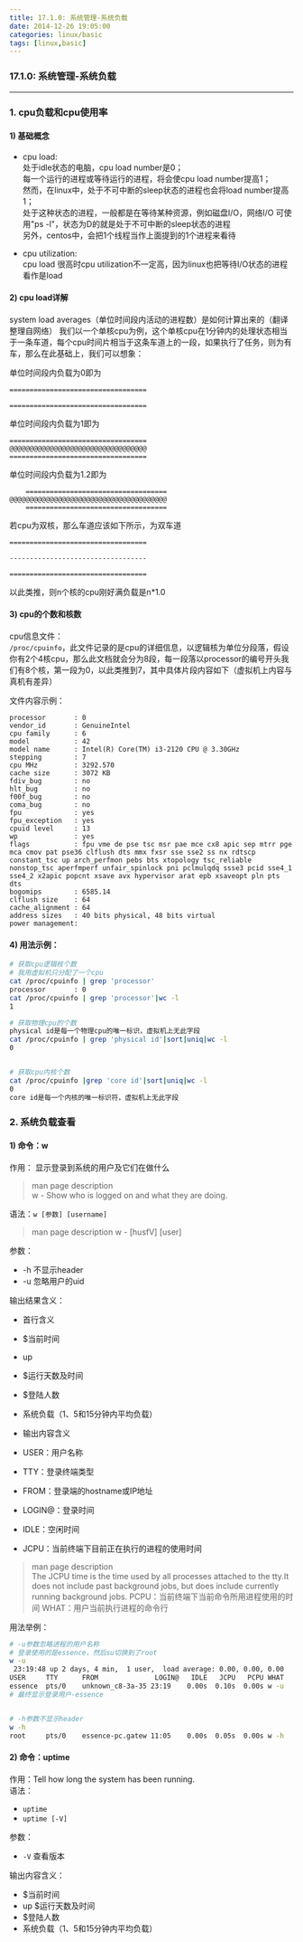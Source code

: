 ```yaml
---
title: 17.1.0: 系统管理-系统负载
date: 2014-12-26 19:05:00
categories: linux/basic
tags: [linux,basic]
---
```

### 17.1.0: 系统管理-系统负载

---

### 1. cpu负载和cpu使用率
#### 1) 基础概念
- cpu load:  
处于idle状态的电脑，cpu load number是0；  
每一个运行的进程或等待运行的进程，将会使cpu load number提高1；  
然而，在linux中，处于不可中断的sleep状态的进程也会将load number提高1；  
处于这种状态的进程，一般都是在等待某种资源，例如磁盘I/O，网络I/O
可使用"ps -l"，状态为D的就是处于不可中断的sleep状态的进程  
另外，centos中，会把1个线程当作上面提到的1个进程来看待

- cpu utilization:  
cpu load 很高时cpu utilization不一定高，因为linux也把等待I/O状态的进程看作是load

#### 2) cpu load详解
system load averages（单位时间段内活动的进程数）是如何计算出来的（翻译整理自网络）
我们以一个单核cpu为例，这个单核cpu在1分钟内的处理状态相当于一条车道，每个cpu时间片相当于这条车道上的一段，如果执行了任务，则为有车，那么在此基础上，我们可以想象：  

单位时间段内负载为0即为
```
==================================

==================================
```
单位时间段内负载为1即为
```
==================================
@@@@@@@@@@@@@@@@@@@@@@@@@@@@@@@@@@
==================================
```
单位时间段内负载为1.2即为
```
    ===================================
@@@@@@@@@@@@@@@@@@@@@@@@@@@@@@@@@@@@@@@
    ===================================
```
若cpu为双核，那么车道应该如下所示，为双车道
```
==================================

----------------------------------

==================================
```
以此类推，则n个核的cpu刚好满负载是n*1.0

#### 3) cpu的个数和核数
cpu信息文件：  
`/proc/cpuinfo`，此文件记录的是cpu的详细信息，以逻辑核为单位分段落，假设你有2个4核cpu，那么此文档就会分为8段，每一段落以processor的编号开头我们有8个核，第一段为0，以此类推到7，其中具体片段内容如下（虚拟机上内容与真机有差异）

文件内容示例：
```
processor       : 0
vendor_id       : GenuineIntel
cpu family      : 6
model           : 42
model name      : Intel(R) Core(TM) i3-2120 CPU @ 3.30GHz
stepping        : 7
cpu MHz         : 3292.570
cache size      : 3072 KB
fdiv_bug        : no
hlt_bug         : no
f00f_bug        : no
coma_bug        : no
fpu             : yes
fpu_exception   : yes
cpuid level     : 13
wp              : yes
flags           : fpu vme de pse tsc msr pae mce cx8 apic sep mtrr pge mca cmov pat pse36 clflush dts mmx fxsr sse sse2 ss nx rdtscp constant_tsc up arch_perfmon pebs bts xtopology tsc_reliable nonstop_tsc aperfmperf unfair_spinlock pni pclmulqdq ssse3 pcid sse4_1 sse4_2 x2apic popcnt xsave avx hypervisor arat epb xsaveopt pln pts dts
bogomips        : 6585.14
clflush size    : 64
cache_alignment : 64
address sizes   : 40 bits physical, 48 bits virtual
power management:
```

#### 4) 用法示例：
``` bash
# 获取cpu逻辑核个数
# 我用虚拟机只分配了一个cpu
cat /proc/cpuinfo | grep 'processor'     
processor       : 0
cat /proc/cpuinfo | grep 'processor'|wc -l
1

# 获取物理cpu的个数
physical id是每一个物理cpu的唯一标识，虚拟机上无此字段
cat /proc/cpuinfo | grep 'physical id'|sort|uniq|wc -l
0


# 获取cpu内核个数
cat /proc/cpuinfo |grep 'core id'|sort|uniq|wc -l
0
core id是每一个内核的唯一标识符，虚拟机上无此字段```

### 2. 系统负载查看
#### 1) 命令：w
作用： 显示登录到系统的用户及它们在做什么  
> man page description  
w - Show who is logged on and what they are doing.  

语法：`w [参数] [username]`
> man page description
w - [husfV] [user]

参数：
- -h 不显示header
- -u 忽略用户的uid

输出结果含义：
- 首行含义
 - $当前时间
 - up
 - $运行天数及时间
 - $登陆人数
 - 系统负载（1、5和15分钟内平均负载）

- 输出内容含义
 - USER：用户名称
 - TTY：登录终端类型
 - FROM：登录端的hostname或IP地址
 - LOGIN@：登录时间
 - IDLE：空闲时间
 - JCPU：当前终端下目前正在执行的进程的使用时间
> man page description  
The  JCPU  time  is the time used by all processes attached to the tty.It does not include past background jobs, but  does  include  currently running background jobs.
PCPU：当前终端下当前命令所用进程使用的时间
WHAT：用户当前执行进程的命令行


用法举例：
``` bash
# -u参数忽略进程的用户名称
# 登录使用的是essence，然后su切换到了root
w -u
 23:19:48 up 2 days, 4 min,  1 user,  load average: 0.00, 0.00, 0.00
USER     TTY      FROM              LOGIN@   IDLE   JCPU   PCPU WHAT
essence  pts/0    unknown_c8-3a-35 23:19    0.00s  0.10s  0.00s w -u   
# 最终显示登录用户-essence


# -h参数不显示header
w -h
root     pts/0    essence-pc.gatew 11:05    0.00s  0.05s  0.00s w -h
```

#### 2) 命令：uptime
作用：Tell how long the system has been running.  
语法：  
- `uptime`
- `uptime [-V]`

参数：
- `-V` 查看版本

输出内容含义：
- $当前时间
- up $运行天数及时间
- $登陆人数
- 系统负载（1、5和15分钟内平均负载）
